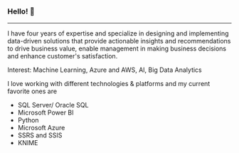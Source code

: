 ### Hello! 👋
_________________________________________________________________________________________________________________________________________________________________________

I have four years of expertise and specialize in designing and implementing data-driven solutions that provide actionable insights and recommendations to drive business value, enable management in making business decisions and enhance customer's satisfaction.

Interest: Machine Learning, Azure and AWS, AI, Big Data Analytics

I love working with different technologies & platforms and my current favorite ones are

- SQL Server/ Oracle SQL
- Microsoft Power BI
- Python
- Microsoft Azure
- SSRS and SSIS
- KNIME
